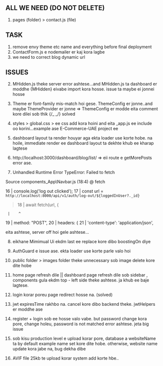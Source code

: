 ## ALL WE NEED (DO NOT DELETE)

1. pages (folder) > contact.js (file)

## TASK

1. remove envy theme etc name and everything before final deployment
2. ContactForm.js e nodemailer er kaj kora lagbe
3. we need to correct blog dynamic url

## ISSUES

2. MHidden.js theke server error ashtese...and MHidden.js ta dashboard er moddhe {MHidden} eivabe import kora hosse. issue ta maybe ei jonnei hosse
3. Theme er font-family mis-match hoi gese. ThemeConfig er jonne..and maybe ThemeProvider er jonne => ThemeConfig er modde eita comment kore dilei sob thik {/_ <CssBaseline /> _/} solved

4. styles > global.css > ee css add kora hoini and eita \_app.js ee include oo korini...example ase E-Commerce-UAE project ee
5. dashboard layout ta render houyar aga ekta loader use korte hobe. na hoile, immediate render ee dashboard layout ta dekhte khub ee kharap lagtese
6. http://localhost:3000/dashboard/blog/list/ => eii route e getMorePosts error ase.

7. Unhandled Runtime Error
   TypeError: Failed to fetch

Source
components_App\Navbar.js (18:4) @ fetch

16 | console.log('log out clicked');
17 | const url = `http://localhost:8000/api/v1/auth/log-out/${loggedInUser?._id}`

> 18 | await fetch(url, {

     |    ^

19 | method: "POST",
20 | headers: {
21 | 'content-type': 'application/json',

eita ashtese, server off hoi gele ashtese...

8. <RootStyle title="Login | Minimal-UI"> eikhane Mimimual Ui ekdm last ee replace kore dibo boostingOn diye
9. AuthGuard e issue ase. ekta loader use korte parle valo hoi

10. public folder > images folder theke unnecessary sob image delete kore dite hobe

11. home page refresh dile || dashboard page refresh dile sob sidebar , components gula ekdm top - left side theke ashtese. ja khub ee baje lagtese.

12. login korar poreu page redirect hosse na. (solved)
13. jwt expiresTime rakhbo na. cancel kore dibo backend theke. jwtHelpers er moddhe ase
14. register + login sob ee hosse valo vabe. but password change kora pore, change holeu, password is not matched error ashtese. jeta big issue
15. sob kisu production level e upload korar pore, database a websiteName ta by default example name set kore dite hobe. otherwise, website name update kora jabe na, bug dekha dibe
16. AVIF file 25kb te upload korar system add korte hbe..